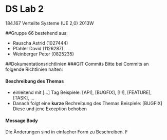 DS Lab 2
======================

184.167 Verteilte Systeme (UE 2,0) 2013W 

##Gruppe 66
bestehend aus:
* Rauscha Astrid (1027444)
* Pfahler David (1126287)
* Weinberger Peter (0825235)

##Dokumentationsrichtlinien
###GIT Commits
Bitte bei Commits an folgende Richtlinien halten:
#### Beschreibung des Themas
* einleitend mit [...] Tag
Beispiele: [API], [BUGFIX], [!!!], [FEATURE], [TASK], ...
* Danach folgt eine __kurze__ Bechreibung des Themas
Beispiele: [BUGFIX] Diese und jene Exception behoben

#### Message Body
Die Änderungen sind in einfacher Form zu Beschreiben. F
